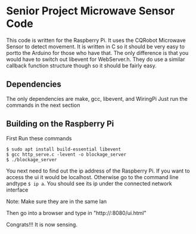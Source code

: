 # Senior Project Microwave Sensor Code 

This code is written for the Raspberry Pi. It uses the CQRobot Microwave Sensor to detect movement. It is written in C so it should be very easy to portto the Arduino for those who have that. The only difference is that you would have to switch out libevent for WebServer.h. They do use a similar callback function structure though so it should be fairly easy.

## Dependencies
The only dependencies are make, gcc, libevent, and WiringPi
Just run the commands in the next section

## Building on the Raspberry Pi

First Run these commands
```
$ sudo apt install build-essential libevent
$ gcc http_serve.c -levent -o blockage_server
$ ./blockage_server
```

You next need to find out the ip address of the Raspberry Pi. If you want to access the ui it would be localhost. Otherwise go to the command line andtype `$ ip a`. You should see its ip under the connected network interface 

Note: Make sure they are in the same lan

Then go into a browser and type in "http://<insert Raspberry Pi IP addr here>:8080/ui.html"

Congrats!!! It is now sensing.

